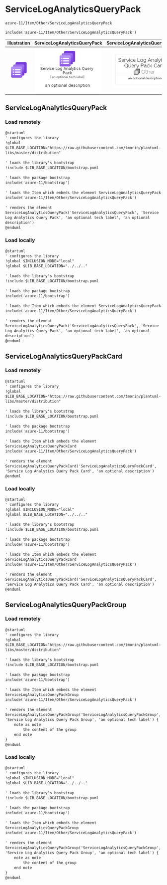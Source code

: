 # ServiceLogAnalyticsQueryPack


```text
azure-11/Item/Other/ServiceLogAnalyticsQueryPack
```

```text
include('azure-11/Item/Other/ServiceLogAnalyticsQueryPack')
```



| Illustration | ServiceLogAnalyticsQueryPack | ServiceLogAnalyticsQueryPackCard | ServiceLogAnalyticsQueryPackGroup |
| :---: | :---: | :---: | :---: |
| ![illustration for Illustration](../../../azure-11/Item/Other/ServiceLogAnalyticsQueryPack.png) | ![illustration for ServiceLogAnalyticsQueryPack](../../../azure-11/Item/Other/ServiceLogAnalyticsQueryPack.Local.png) | ![illustration for ServiceLogAnalyticsQueryPackCard](../../../azure-11/Item/Other/ServiceLogAnalyticsQueryPackCard.Local.png) | ![illustration for ServiceLogAnalyticsQueryPackGroup](../../../azure-11/Item/Other/ServiceLogAnalyticsQueryPackGroup.Local.png) |




## ServiceLogAnalyticsQueryPack

### Load remotely
```plantuml
@startuml
' configures the library
!global $LIB_BASE_LOCATION="https://raw.githubusercontent.com/tmorin/plantuml-libs/master/distribution"

' loads the library's bootstrap
!include $LIB_BASE_LOCATION/bootstrap.puml

' loads the package bootstrap
include('azure-11/bootstrap')

' loads the Item which embeds the element ServiceLogAnalyticsQueryPack
include('azure-11/Item/Other/ServiceLogAnalyticsQueryPack')

' renders the element
ServiceLogAnalyticsQueryPack('ServiceLogAnalyticsQueryPack', 'Service Log Analytics Query Pack', 'an optional tech label', 'an optional description')
@enduml
```

### Load locally
```plantuml
@startuml
' configures the library
!global $INCLUSION_MODE="local"
!global $LIB_BASE_LOCATION="../../.."

' loads the library's bootstrap
!include $LIB_BASE_LOCATION/bootstrap.puml

' loads the package bootstrap
include('azure-11/bootstrap')

' loads the Item which embeds the element ServiceLogAnalyticsQueryPack
include('azure-11/Item/Other/ServiceLogAnalyticsQueryPack')

' renders the element
ServiceLogAnalyticsQueryPack('ServiceLogAnalyticsQueryPack', 'Service Log Analytics Query Pack', 'an optional tech label', 'an optional description')
@enduml
```

## ServiceLogAnalyticsQueryPackCard

### Load remotely
```plantuml
@startuml
' configures the library
!global $LIB_BASE_LOCATION="https://raw.githubusercontent.com/tmorin/plantuml-libs/master/distribution"

' loads the library's bootstrap
!include $LIB_BASE_LOCATION/bootstrap.puml

' loads the package bootstrap
include('azure-11/bootstrap')

' loads the Item which embeds the element ServiceLogAnalyticsQueryPackCard
include('azure-11/Item/Other/ServiceLogAnalyticsQueryPack')

' renders the element
ServiceLogAnalyticsQueryPackCard('ServiceLogAnalyticsQueryPackCard', 'Service Log Analytics Query Pack Card', 'an optional description')
@enduml
```

### Load locally
```plantuml
@startuml
' configures the library
!global $INCLUSION_MODE="local"
!global $LIB_BASE_LOCATION="../../.."

' loads the library's bootstrap
!include $LIB_BASE_LOCATION/bootstrap.puml

' loads the package bootstrap
include('azure-11/bootstrap')

' loads the Item which embeds the element ServiceLogAnalyticsQueryPackCard
include('azure-11/Item/Other/ServiceLogAnalyticsQueryPack')

' renders the element
ServiceLogAnalyticsQueryPackCard('ServiceLogAnalyticsQueryPackCard', 'Service Log Analytics Query Pack Card', 'an optional description')
@enduml
```

## ServiceLogAnalyticsQueryPackGroup

### Load remotely
```plantuml
@startuml
' configures the library
!global $LIB_BASE_LOCATION="https://raw.githubusercontent.com/tmorin/plantuml-libs/master/distribution"

' loads the library's bootstrap
!include $LIB_BASE_LOCATION/bootstrap.puml

' loads the package bootstrap
include('azure-11/bootstrap')

' loads the Item which embeds the element ServiceLogAnalyticsQueryPackGroup
include('azure-11/Item/Other/ServiceLogAnalyticsQueryPack')

' renders the element
ServiceLogAnalyticsQueryPackGroup('ServiceLogAnalyticsQueryPackGroup', 'Service Log Analytics Query Pack Group', 'an optional tech label') {
    note as note
        the content of the group
    end note
}
@enduml
```

### Load locally
```plantuml
@startuml
' configures the library
!global $INCLUSION_MODE="local"
!global $LIB_BASE_LOCATION="../../.."

' loads the library's bootstrap
!include $LIB_BASE_LOCATION/bootstrap.puml

' loads the package bootstrap
include('azure-11/bootstrap')

' loads the Item which embeds the element ServiceLogAnalyticsQueryPackGroup
include('azure-11/Item/Other/ServiceLogAnalyticsQueryPack')

' renders the element
ServiceLogAnalyticsQueryPackGroup('ServiceLogAnalyticsQueryPackGroup', 'Service Log Analytics Query Pack Group', 'an optional tech label') {
    note as note
        the content of the group
    end note
}
@enduml
```

